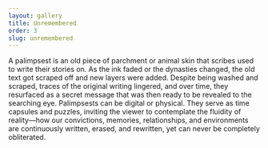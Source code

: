 ```yaml
---
layout: gallery
title: Unremembered
order: 3
slug: unremembered
---
```

A palimpsest is an old piece of parchment or animal skin that scribes used to write their stories on. As the ink faded or the dynasties changed, the old text got scraped off and new layers were added. Despite being washed and scraped, traces of the original writing lingered, and over time, they resurfaced as a secret message that was then ready to be revealed to the searching eye. Palimpsests can be digital or physical. They serve as time capsules and puzzles, inviting the viewer to contemplate the fluidity of reality—how our convictions, memories, relationships, and environments are continuously written, erased, and rewritten, yet can never be completely obliterated.
